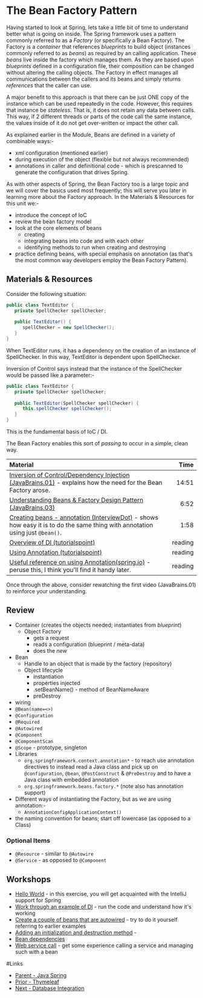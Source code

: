# The Bean Factory Pattern
Having started to look at Spring, lets take a little bit of time to understand better what is going on inside.  The Spring framework uses a pattern commonly referred to as a *Factory* (or specifically a Bean Factory).  The Factory is a *container* that references *blueprints* to build object (instances commonly referred to as *beans*) as required by an calling application.  These *beans* live inside the factory which manages them.  As they are based upon *blueprints* defined in a configuration file, their composition can be changed without altering the calling objects.  The Factory in effect manages all communications between the callers and its beans and simply returns *references* that the caller can use.

A major benefit to this approach is that there can be just ONE copy of the instance which can be used repeatedly in the code.  However, this requires that instance be *stateless*.  That is, it does not retain any data between calls.  This way, if 2 different threads or parts of the code call the same instance, the values inside of it do not get over-written or impact the other call.  

As explained earlier in the Module, Beans are defined in a variety of combinable ways:-
- xml configuration (mentioned earlier)
- during execution of the object (flexible but not always recommended)
- annotations in caller and definitional code - which is prescanned to generate the configuration that drives Spring.

As with other aspects of Spring, the Bean Factory too is a large topic and we will cover the basics used most frequently; this will serve you later in learning more about the Factory approach.  In the Materials & Resources for this unit we:-
- introduce the concept of IoC
- review the bean factory model
- look at the core elements of beans
  - creating
  - integrating beans into code and with each other
  - identifying methods to run when creating and destroying
- practice defining beans, with special emphasis on annotation (as that's the most common way developers employ the Bean Factory Pattern).


## Materials & Resources

Consider the following situation:

```java
public class TextEditor {
   private SpellChecker spellChecker;
   
   public TextEditor() {
      spellChecker = new SpellChecker();
   }
}
```

When TextEditor runs, it has a dependency on the creation of an instance of SpellChecker.  In this way, TextEditor is dependent upon SpellChecker.

Inversion of Control says instead that the instance of the SpellChecker would be passed like a parameter:-

```java
public class TextEditor {
   private SpellChecker spellChecker;
   
   public TextEditor(SpellChecker spellChecker) {
      this.spellChecker spellChecker();
   }
}
```

This is the fundamental basis of IoC / DI.

The Bean Factory enables this sort of *passing* to occur in a simple, clean way.

| Material | Time |
|:---------|-----:|
|[Inversion of Control/Dependency Injection (JavaBrains.01)](https://www.youtube.com/watch?v=GB8k2-Egfv0&t=714s) - explains how the need for the Bean Factory arose.|14:51|
|[Understanding Beans &amp; Factory Design Pattern (JavaBrains.03)](https://www.youtube.com/watch?v=xlWwMSu5I70)|6:52|
|[Creating beans - annotation (InterviewDot)](https://www.youtube.com/watch?v=P0m1dW0LJeE) - shows how easy it is to do the same thing with annotation using just `@bean()`.|1:58|
|[Overview of DI (tutorialspoint)](https://www.tutorialspoint.com/spring/constructor_based_dependency_injection.htm)|reading|
|[Using Annotation (tutorialspoint)](https://www.tutorialspoint.com/spring/spring_annotation_based_configuration.htm)|reading|
|[Useful reference on using Annotation(spring.io)](http://docs.spring.io/spring-javaconfig/docs/1.0.0.M4/reference/html/ch02s02.html) - peruse this, I think you'll find it handy later.|reading|

Once through the above, consider rewatching the first video (JavaBrains.01) to reinforce your understanding.

## Review
- Container (creates the objects needed; instantiates from *blueprint*)
  - Object Factory
    - gets a request
    - reads a configuration (blueprint / meta-data)
     - does the *new* 
- Bean
  - Handle to an object that is made by the factory (repository)
  - Object lifecycle
    - instantiation
    - properties injected
    - .setBeanName() - method of BeanNameAware
    - preDestroy
- wiring
- `@Bean(name=<>)`
- `@Configuration`
- `@Required`
- `@Autowired`
- `@Component`
- `@ComponentScan`
- `@Scope` - prototype, singleton
- Libraries
  - `org.springframework.context.annotation*` - to reach use annotation directives to instead read a Java class and pick up on `@configuration`, `@bean`, `@PostConstruct` &amp; `@PreDestroy` and to have a Java class with embedded annotation 
  - `org.springframework.beans.factory.*` (note also has annotation support)
- Different ways of instantiating the Factory, but as we are using annotation:-
  - `AnnotationConfigApplicationContext()` 
- the naming convention for beans; start off lowercase (as opposed to a Class)

### Optional Items
- `@Resource` - similar to `@Autowire` 
- `@Service` - as opposed to `@Component`

## Workshops
- [Hello World](./workshop/Workshop01.md) - in this exercise, you will get acquainted with the IntelliJ support for Spring
- [Work through an example of DI](./workshop/Workshop02.md) - run the code and understand how it's working
- [Create a couple of beans that are autowired](./workshop/Workshop03.md) - try to do it yourself referring to earlier examples
- [Adding an initialization and destruction method](./workshop/Workshop04.md) - 
- [Bean dependencies](./workshop/Workshop05.md)  
- [Web service call](.workshop/Workshop06.md) - get some experience calling a service and managing such with a bean

#Links
- [Parent - Java Spring](../README.md)
- [Prior - Thymeleaf](../thymeleaf/README.md)
- [Next - Database Integration](../database-integration/README.md)
